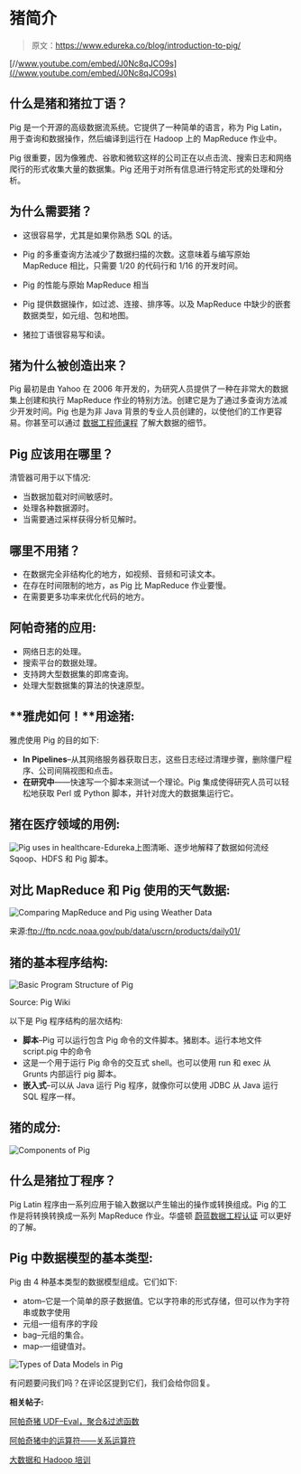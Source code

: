 # 猪简介

> 原文：<https://www.edureka.co/blog/introduction-to-pig/>

[//www.youtube.com/embed/J0Nc8qJCO9s](//www.youtube.com/embed/J0Nc8qJCO9s)

## **什么是猪和猪拉丁语？**

Pig 是一个开源的高级数据流系统。它提供了一种简单的语言，称为 Pig Latin，用于查询和数据操作，然后编译到运行在 Hadoop 上的 MapReduce 作业中。

Pig 很重要，因为像雅虎、谷歌和微软这样的公司正在以点击流、搜索日志和网络爬行的形式收集大量的数据集。Pig 还用于对所有信息进行特定形式的处理和分析。

## **为什么需要猪？**

*   这很容易学，尤其是如果你熟悉 SQL 的话。
*   Pig 的多重查询方法减少了数据扫描的次数。这意味着与编写原始 MapReduce 相比，只需要 1/20 的代码行和 1/16 的开发时间。

*   Pig 的性能与原始 MapReduce 相当
*   Pig 提供数据操作，如过滤、连接、排序等。以及 MapReduce 中缺少的嵌套数据类型，如元组、包和地图。
*   猪拉丁语很容易写和读。

## **猪为什么被创造出来？**

Pig 最初是由 Yahoo 在 2006 年开发的，为研究人员提供了一种在非常大的数据集上创建和执行 MapReduce 作业的特别方法。创建它是为了通过多查询方法减少开发时间。Pig 也是为非 Java 背景的专业人员创建的，以使他们的工作更容易。你甚至可以通过 [数据工程师课程](https://www.edureka.co/microsoft-azure-data-engineering-certification-course) 了解大数据的细节。

## **Pig 应该用在哪里？**

清管器可用于以下情况:

*   当数据加载对时间敏感时。
*   处理各种数据源时。
*   当需要通过采样获得分析见解时。

## **哪里不用猪？**

*   在数据完全非结构化的地方，如视频、音频和可读文本。
*   在存在时间限制的地方，as Pig 比 MapReduce 作业要慢。
*   在需要更多功率来优化代码的地方。

## **阿帕奇猪的应用:**

*   网络日志的处理。
*   搜索平台的数据处理。
*   支持跨大型数据集的即席查询。
*   处理大型数据集的算法的快速原型。

## **雅虎如何！**用途猪:

雅虎使用 Pig 的目的如下:

*   **In Pipelines**–从其网络服务器获取日志，这些日志经过清理步骤，删除僵尸程序、公司间隔视图和点击。
*   **在研究中**——快速写一个脚本来测试一个理论。Pig 集成使得研究人员可以轻松地获取 Perl 或 Python 脚本，并针对庞大的数据集运行它。

## **猪在医疗领域的用例:**

![Pig uses in healthcare-Edureka](img/79124da3fb610b1a181c7a6258af3c74.png)上图清晰、逐步地解释了数据如何流经 Sqoop、HDFS 和 Pig 脚本。

## **对比 MapReduce 和 Pig 使用的天气数据:**

![Comparing MapReduce and Pig using Weather Data](img/7763896b086016aded36f7a7af111a70.png "Comparing MapReduce and Pig using Weather Data")

来源:ftp://ftp.ncdc.noaa.gov/pub/data/uscrn/products/daily01/

## **猪的基本程序结构:**

![Basic Program Structure of Pig](img/cbeba0a65fabe81813ae51c38b3baa5e.png "Basic Program Structure of Pig")

Source: Pig Wiki



以下是 Pig 程序结构的层次结构:

*   **脚本**–Pig 可以运行包含 Pig 命令的文件脚本。猪剧本。运行本地文件 script.pig 中的命令
*   这是一个用于运行 Pig 命令的交互式 shell。也可以使用 run 和 exec 从 Grunts 内部运行 pig 脚本。
*   **嵌入式**–可以从 Java 运行 Pig 程序，就像你可以使用 JDBC 从 Java 运行 SQL 程序一样。

## **猪的成分:**

![Components of Pig](img/e2e2d461ae50c43de855a6f2f59c32fa.png "Components of Pig")

## **什么是猪拉丁程序？**

Pig Latin 程序由一系列应用于输入数据以产生输出的操作或转换组成。Pig 的工作是将转换转换成一系列 MapReduce 作业。华盛顿 [蔚蓝数据工程认证](https://www.edureka.co/microsoft-azure-data-engineering-certification-course-washington) 可以更好的了解。

## **Pig 中数据模型的基本类型:**

Pig 由 4 种基本类型的数据模型组成。它们如下:

*   atom–它是一个简单的原子数据值。它以字符串的形式存储，但可以作为字符串或数字使用
*   元组–一组有序的字段
*   bag–元组的集合。
*   map–一组键值对。

![Types of Data Models in Pig](img/a4c1d29f279c2037e034a6db17bbe91e.png "Types of Data Models in Pig")

有问题要问我们吗？在评论区提到它们，我们会给你回复。

**相关帖子:**

[阿帕奇猪 UDF–Eval，聚合&过滤函数](https://www.edureka.co/blog/apache-pig-udf-part-1-eval-aggregate-filter-functions/ "Apache Pig UDF: Part 1 – Eval, Aggregate & Filter Functions")

[阿帕奇猪中的运算符——关系运算符](https://www.edureka.co/blog/operators-in-apache-pig/ "Operators in Apache Pig: Part 1- Relational Operators")

[大数据和 Hadoop 培训](https://www.edureka.co/big-data-and-hadoop)
